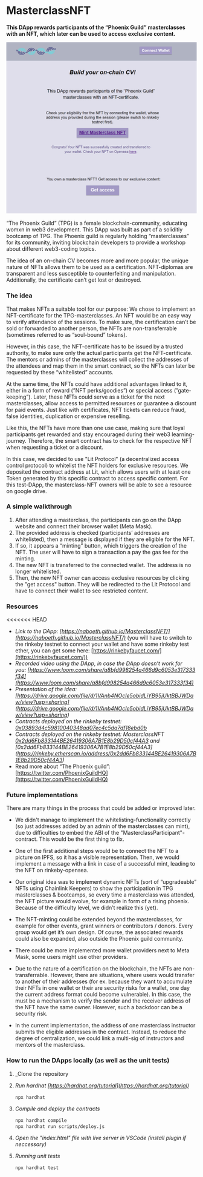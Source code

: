 # MasterclassNFT

**This DApp rewards participants of the “Phoenix Guild” masterclasses with an NFT, which later can be used to access exclusive content.**

![Screenshot of the front-end](https://github.com/naboeth/MasterclassNFT/blob/master/pictures/Screenshot%20.png)

“The Phoenix Guild” (TPG) is a female blockchain-community, educating womxn in web3 development. This DApp was built as part of a soliditiy bootcamp of TPG. The Phoenix guild is regularly holding “masterclasses” for its community, inviting blockchain developers to provide a workshop about different web3-coding topics.

The idea of an on-chain CV becomes more and more popular, the unique nature of NFTs allows them to be used as a certification. NFT-diplomas are transparent and less susceptible to counterfeiting and manipulation. Additionally, the certificate can’t get lost or destroyed.

### The idea

That makes NFTs a suitable tool for our purpose: We chose to implement an NFT-certificate for the TPG-masterclasses. An NFT would be an easy way to verify attendance of the sessions. To make sure, the certification can’t be sold or forwarded to another person, the NFTs are non-transferrable (sometimes referred to as “soul-bound” tokens).

However, in this case, the NFT-certificate has to be issued by a trusted authority, to make sure only the actual participants get the NFT-certificate. The mentors or admins of the masterclasses will collect the addresses of the attendees and map them in the smart contract, so the NFTs can later be requested by these “whitelisted” accounts.

At the same time, the NFTs could have additional advantages linked to it, either in a form of reward (”NFT perks/goodies”) or special access (”gate-keeping”). Later, these NFTs could serve as a ticket for the next masterclasses, allow access to permitted resources or guarantee a discount for paid events. Just like with certificates, NFT tickets can reduce fraud, false identities, duplication or expensive reselling.

Like this, the NFTs have more than one use case, making sure that loyal participants get rewarded and stay encouraged during their web3 learning-journey. Therefore, the smart contract has to check for the respective NFT when requesting a ticket or a discount.

In this case, we decided to use "Lit Protocol" (a decentralized access control protocol) to whitelist the NFT holders for exclusive resources. We deposited the contract address at Lit, which allows users with at least one Token generated by this specific contract to access specific content. For this test-DApp, the masterclass-NFT owners will be able to see a resource on google drive.

### A simple walkthrough

1. After attending a masterclass, the participants can go on the DApp website and connect their browser wallet (Meta Mask).
2. The provided address is checked (participants’ addresses are whitelisted), then a message is displayed if they are eligible for the NFT.
3. If so, it appears a “minting” button, which triggers the creation of the NFT. The user will have to sign a transaction a pay the gas fee for the minting.
4. The new NFT is transferred to the connected wallet. The address is no longer whitelisted.
5. Then, the new NFT owner can access exclusive resources by clicking the "get access" button. They will be redirected to the Lit Protocol and have to connect their wallet to see restricted content.

### Resources

<<<<<<< HEAD

- _Link to the DApp: [https://naboeth.github.io/MasterclassNFT/](https://naboeth.github.io/MasterclassNFT/)_ (you will have to switch to the rinkeby testnet to connect your wallet and have some rinkeby test ether, you can get some here: [https://rinkebyfaucet.com/](https://rinkebyfaucet.com/))
- _Recorded video using the DApp, in case the DApp doesn’t work for you: [https://www.loom.com/share/a8bfd998254a466d9c6053e317333f34](https://www.loom.com/share/a8bfd998254a466d9c6053e317333f34)_
- _Presentation of the idea: [https://drive.google.com/file/d/1VAnb4NOcIe5obidLiYB95jUktBBJWDaw/view?usp=sharing] (https://drive.google.com/file/d/1VAnb4NOcIe5obidLiYB95jUktBBJWDaw/view?usp=sharing)_
- _Contracts deployed on the rinkeby testnet: [0x03893d4c59810040348ad07ec4c5da7df18ebd0b](https://rinkeby.etherscan.io/address/0x03893d4c59810040348ad07ec4c5da7df18ebd0b)_
- _Contracts deployed on the rinkeby testnet: MasterclassNFT [0x2dd6Fb833144BE26419306A7B1E8b29D50cf44A3](https://rinkeby.etherscan.io/address/0x2dd6Fb833144BE26419306A7B1E8b29D50cf44A3) and [0x2dd6Fb833144BE26419306A7B1E8b29D50cf44A3] (https://rinkeby.etherscan.io/address/0x2dd6Fb833144BE26419306A7B1E8b29D50cf44A3)_
- Read more about “The Phoenix guild”: [https://twitter.com/PhoenixGuildHQ](https://twitter.com/PhoenixGuildHQ)

### Future implementations

There are many things in the process that could be added or improved later.

- We didn't manage to implement the whitelisting-functionality correctly (so just addresses added by an admin of the masterclasses can mint), due to difficulties to embed the ABI of the "MasterclassParticipant"-contract. This would be the first thing to fix.

- One of the first additional steps would be to connect the NFT to a picture on IPFS, so it has a visible representation. Then, we would implement a message with a link in case of a successful mint, leading to the NFT on rinkeby-opensea.

- Our original idea was to implement dynamic NFTs (sort of “upgradeable” NFTs using Chainlink Keepers) to show the participation in TPG masterclasses & bootcamps, so every time a masterclass was attended, the NFT picture would evolve, for example in form of a rising phoenix. Because of the difficulty level, we didn’t realize this (yet).

- The NFT-minting could be extended beyond the masterclasses, for example for other events, grant winners or contributors / donors. Every group would get it’s own design. Of course, the associated rewards could also be expanded, also outside the Phoenix guild community.

- There could be more implemented more wallet providers next to Meta Mask, some users might use other providers.

- Due to the nature of a certification on the blockchain, the NFTs are non-transferrable. However, there are situations, where users would transfer to another of their addresses (for ex. because they want to accumulate their NFTs in one wallet or their are security risks for a wallet, one day the current address format could become vulnerable). In this case, the must be a mechanism to verify the sender and the receiver address of the NFT have the same owner. However, such a backdoor can be a security risk.

- In the current implementation, the address of one masterclass instructor submits the eligible addresses in the contract. Instead, to reduce the degree of centralization, we could link a multi-sig of instructors and mentors of the masterclass.

### How to run the DApps locally (as well as the unit tests)

1. \_Clone the repository
2. _Run hardhat [https://hardhat.org/tutorial](https://hardhat.org/tutorial)_

   ```
   npx hardhat
   ```

3. _Compile and deploy the contracts_
   ```
   npx hardhat compile
   npx hardhat run scripts/deploy.js
   ```
4. _Open the "index.html" file with live server in VSCode (install plugin if neccessary)_
5. _Running unit tests_
   ```
   npx hardhat test
   ```
